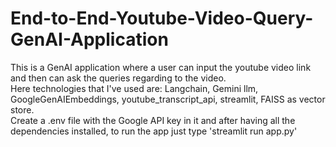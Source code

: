 # End-to-End-Youtube-Video-Query-GenAI-Application
This is a GenAI application where a user can input the youtube video link and then can ask the queries regarding to the video.  
Here technologies that I've used are: Langchain, Gemini llm, GoogleGenAIEmbeddings, youtube_transcript_api, streamlit, FAISS as  vector store.  
Create a .env file with the Google API key in it and after having all the dependencies installed, to run the app just type 'streamlit run app.py'
